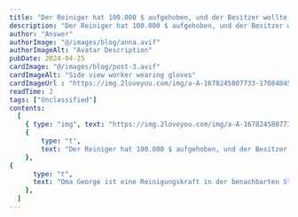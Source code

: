 ```yaml
---
title: "Der Reiniger hat 100.000 $ aufgehoben, und der Besitzer wollte gehen, als er das Geld bekam. Der Chef sagte ein Wort, und der Besitzer schrie vor Schmerzen."
description: "Der Reiniger hat 100.000 $ aufgehoben, und der Besitzer wollte gehen, als er das Geld bekam. Der Chef sagte ein Wort, und der Besitzer schrie vor Schmerzen."
author: "Answer"
authorImage: "@/images/blog/anna.avif"
authorImageAlt: "Avatar Description"
pubDate: 2024-04-25
cardImage: "@/images/blog/post-3.avif"
cardImageAlt: "Side view worker wearing gloves"
cardImageUrl : "https://img.2loveyou.com/img/a-A-1678245807733-1708484525301.jpg"
readTime: 2
tags: ["Unclassified"]
contents:
  [
    { type: "img", text: "https://img.2loveyou.com/img/a-A-1678245807733-1708484525301.jpg" },
    { 
        type: "t", 
        text: "Der Reiniger hat 100.000 $ aufgehoben, und der Besitzer wollte gehen, als er das Geld bekam. Der Chef sagte ein Wort, und der Besitzer schrie vor Schmerzen."
    },
{
      type: "t",
      text: "Oma George ist eine Reinigungskraft in der benachbarten Stra\u00DFe und h\u00E4lt Werkzeuge bereit, um jeden Tag aufzur\u00E4umen. Die Sauberkeit und Sch\u00F6nheit der Stadt jeden Tag sind untrennbar mit einem Stadtreiniger wie Oma George verbunden.\n\nAn diesem Tag ging George wie gewohnt zur Arbeit. Als sie sich umdrehte und nach Hause gehen wollte, sah sie einen schwarzen M\u00FCllsack am Stra\u00DFenrand.\n\nDann war der M\u00FCllsack nicht im M\u00FCll, es war ein Beutel mit Banknoten.\n\nOma George hatte nicht die Idee, das Geld zu lassen, sie wollte das Geld nur schnell an den Besitzer zur\u00FCckgeben.\n\nAlso brachte Oma George das Geld eilig zu einer Polizeistation in der N\u00E4he, um der Polizei zu melden. Die Polizei fand einen Schein im Beutel. Gem\u00E4\u00DF den Informationen auf dem Schein nahm die Polizei Kontakt zum Eigent\u00FCmer auf. Es dauerte nicht lange, bis ein Mann mittleren Alters mit einer jungen Frau herbeigeeilt kam.\n\nDie junge Frau war die Finanzabteilung der Firma. Sie hatte Geld verloren. Als die Polizei anrief, wurde sie vom Chef getadelt, weil sie Geld verloren hatte.\n\nDie Frau betrat die Polizeistation und schnappte sich den Plastikbeutel aus Oma Georges H\u00E4nden, z\u00E4hlte das Geld und stellte fest, dass die Summe stimmte, und berichtete dem Chef.\n\nSie starrte den Chef mit einem Paar Augen an und hoffte, dass der Chef ihr vergeben w\u00FCrde. In diesem Moment konnte der Polizeibeamte nicht anders, als zu sagen: \"Diese Oma sitzt hier seit zwei Stunden und wartet auf Sie. Sie hat noch nicht einmal gefr\u00FChst\u00FCckt. Sollten Sie nicht Danke sagen??\"\n\nDie Frau starrte den Polizisten an und sah Oma George an, die eine Reinigungskraft trug, und zeigte etwas Verachtung in ihren Augen: \"Danke!\"\n\"Es ist okay.\" George war eine freundliche Person und h\u00F6rte nicht den nachl\u00E4ssigen Ton der Frau. Danach wollte sie gehen.\n\nZu diesem Zeitpunkt nahm der Mann mittleren Alters einen Plastikbeutel von der Frau und zog eine Banknote heraus, um sie George zu schicken.\n\nOma George wollte es einfach nicht annehmen, sie fand, dass das das war, was sie tun sollte.\n\nAls der Chef mit George ging, sagte die Frau: \"Sie m\u00F6chte das Geld nicht behalten und nur eine gute Person sein.\" Dann fl\u00FCsterte sie: \"Wirklich dumm!\"\n\n\"Wovon sprichst du?\" Der Chef fragte: \"Sie wurden gefeuert, und GEHEN SIE JETZT.\"\n\nDieser Satz lie\u00DF die Frau sofort erstarren, und sie geriet in Panik: \"Chef, bitte feuern Sie mich nicht, bitte.\" Sie kniete vor dem Chef nieder und bettelte ihn an. Aber der Chef sah sie nicht an und lie\u00DF das Geld bei Oma George. Dann verlie\u00DF er die Polizeistation."
    },
  ]
---
```

